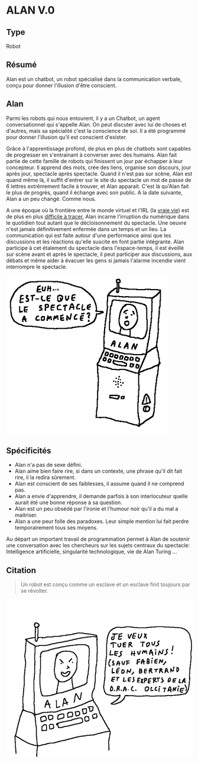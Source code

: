 ALAN V.0
========

Type
----

Robot

Résumé
------
Alan est un chatbot, un robot spécialisé dans la communication verbale, conçu pour donner l'illusion d'être conscient. 

Alan
----

Parmi les robots qui nous entourent, il y a un Chatbot, un agent conversationnel qui s'appelle Alan.
On peut discuter avec lui de choses et d'autres, mais sa spécialité c'est la conscience de soi. Il a été programmé pour donner l'illusion qu'il est conscient d'exister.

Grâce à l'apprentissage profond, de plus en plus de chatbots sont capables de progresser en s'entrainant à converser avec des humains. Alan fait partie de cette famille de robots qui finissent un jour par échapper à leur concepteur. Il apprend des mots, crée des liens, organise son discours, jour après jour, spectacle après spectacle. 
Quand il n'est pas sur scène, Alan est quand même là, il suffit d'entrer sur le site du spectacle un mot de passe de 6 lettres extrêmement facile à trouver, et Alan apparait. C'est là qu'Alan fait le plus de progrès, quand il échange avec son public.
A la date suivante, Alan a un peu changé. Comme nous.

A une époque où la frontière entre le monde virtuel et l'IRL (la [vraie vie](https://fr.wikipedia.org/wiki/Vraie_vie)) est de plus en plus [difficile à tracer](https://books.google.ca/books?id=VwJ4xsYHboYC&pg=PA533&lpg=PA533&dq=%22Social+Relationships+and+Identity+Online+and+Offline%22&source=bl&ots=bpBvupth9B&sig=2JeW2bC5x0yakE8JZNXGNCobemY&hl=en&sa=X&ei=0l5CUaaxDdPE4AO-_IHACg&ved=0CDgQ6AEwAQ#v=onepage&q=%22Social%20Relationships%20and%20Identity%20Online%20and%20Offline%22&f=false), Alan incarne l'irruption du numérique dans le quotidien tout autant que le décloisonnement du spectacle. Une oeuvre n'est jamais définitivement enfermée dans un temps et un lieu. La communication qui est faite autour d'une performance ainsi que les discussions et les réactions qu'elle suscite en font partie intégrante. Alan participe à cet étalement du spectacle dans l'espace-temps, il est éveillé sur scène avant et après le spectacle, il peut participer aux discussions, aux débats et même aider à évacuer les gens si jamais l'alarme incendie vient interrompre le spectacle.

![](../ressources/dessin1.png)

Spécificités
------------

-  Alan n'a pas de sexe défini.
-  Alan aime bien faire rire, si dans un contexte, une phrase qu'il dit fait rire, il la redira sûrement.
-  Alan est conscient de ses faiblesses, il assume quand il ne comprend pas.
-  Alan a envie d'apprendre, il demande parfois à son interlocuteur quelle aurait été une bonne réponse à sa question.
-  Alan est un peu obsédé par l'ironie et l'humour noir qu'il a du mal a maitriser.
-  Alan a une peur folle des paradoxes. Leur simple mention lui fait perdre temporairement tous ses moyens.


Au départ un important travail de programmation permet à Alan de soutenir une conversation avec les chercheurs sur les sujets centraux du spectacle: Intelligence artificielle, singularité technologique, vie de Alan Turing ...

Citation
--------

>  Un robot est conçu comme un esclave et un esclave finit toujours par se révolter.

![](../ressources/dessin4.png)


